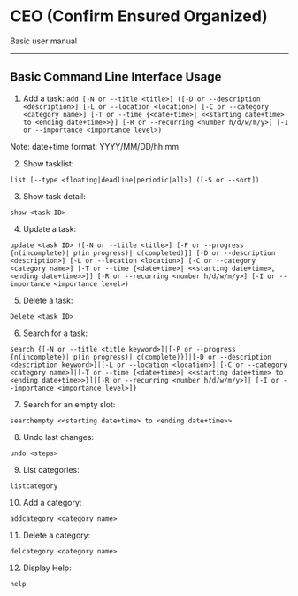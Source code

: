 # CEO (Confirm Ensured Organized)

Basic user manual

---

Basic Command Line Interface Usage
------

 1. Add a task:
 `add [-N or --title <title>] ([-D or --description <description>] [-L or --location <location>] [-C or --category <category name>] [-T or --time {<date+time>| <<starting date+time> to <ending date+time>>}] [-R or --recurring <number h/d/w/m/y>] [-I or --importance <importance level>)`
 
 Note: date+time format: YYYY/MM/DD/hh:mm
 
 2. Show tasklist:
 
 `list [--type <floating|deadline|periodic|all>] ([-S or --sort])`
 
 3. Show task detail:
 
 `show <task ID>`
 
 4. Update a task:
 
 `update <task ID> ([-N or --title <title>] [-P or --progress {n(incomplete)| p(in progress)| c(completed)}] [-D or --description <description>] [-L or --location <location>] [-C or --category <category name>] [-T or --time {<date+time>| <<starting date+time>,<ending date+time>>}] [-R or --recurring <number h/d/w/m/y>] [-I or --importance <importance level>)`
 
 5. Delete a task:
 
 `Delete <task ID>`
 
 6. Search for a task:
 
 `search {[-N or --title <title keyword>]|[-P or --progress {n(incomplete)| p(in progress)| c(complete)}]|[-D or --description <description keyword>]|[-L or --location <location>]|[-C or --category <category name>]|[-T or --time {<date+time>| <<starting date+time> to <ending date+time>>}]|[-R or --recurring <number h/d/w/m/y>]| [-I or --importance <importance level>]}`
 
 7. Search for an empty slot:

 `searchempty <<starting date+time> to <ending date+time>>`
 
 8. Undo last changes:
 
 `undo <steps>`
 
 9. List categories:
 
 `listcategory`
 
 10. Add a category:
 
 `addcategory <category name>`
 
 11. Delete a category:
 
 `delcategory <category name>`
 
 12. Display Help:
 
 `help`

